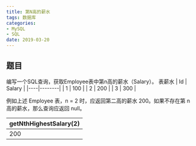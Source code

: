 ```yaml
---
title: 第N高的薪水
tags: 数据库
categories: 
- MySQL
- SQL
date: 2019-03-20 
---
```


## 题目
编写一个SQL查询，获取Employee表中第n高的薪水（Salary）。
表薪水
| Id | Salary |
|----|--------|
| 1  | 100    |
| 2  | 200    |
| 3  | 300    |

例如上述 Employee 表，n = 2 时，应返回第二高的薪水 200。如果不存在第 n 高的薪水，那么查询应返回 null。


| getNthHighestSalary(2) |
|-|
| 200                    |

